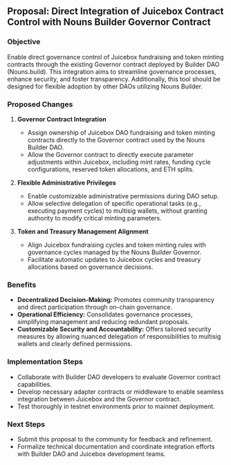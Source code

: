 ## Proposal: Direct Integration of Juicebox Contract Control with Nouns Builder Governor Contract

### Objective

Enable direct governance control of Juicebox fundraising and token minting contracts through the existing Governor contract deployed by Builder DAO (Nouns.build). This integration aims to streamline governance processes, enhance security, and foster transparency. Additionally, this tool should be designed for flexible adoption by other DAOs utilizing Nouns Builder.

### Proposed Changes

1. **Governor Contract Integration**

   * Assign ownership of Juicebox DAO fundraising and token minting contracts directly to the Governor contract used by the Nouns Builder DAO.
   * Allow the Governor contract to directly execute parameter adjustments within Juicebox, including mint rates, funding cycle configurations, reserved token allocations, and ETH splits.

2. **Flexible Administrative Privileges**

   * Enable customizable administrative permissions during DAO setup.
   * Allow selective delegation of specific operational tasks (e.g., executing payment cycles) to multisig wallets, without granting authority to modify critical minting parameters.

3. **Token and Treasury Management Alignment**

   * Align Juicebox fundraising cycles and token minting rules with governance cycles managed by the Nouns Builder Governor.
   * Facilitate automatic updates to Juicebox cycles and treasury allocations based on governance decisions.

### Benefits

* **Decentralized Decision-Making:** Promotes community transparency and direct participation through on-chain governance.
* **Operational Efficiency:** Consolidates governance processes, simplifying management and reducing redundant proposals.
* **Customizable Security and Accountability:** Offers tailored security measures by allowing nuanced delegation of responsibilities to multisig wallets and clearly defined permissions.

### Implementation Steps

* Collaborate with Builder DAO developers to evaluate Governor contract capabilities.
* Develop necessary adapter contracts or middleware to enable seamless integration between Juicebox and the Governor contract.
* Test thoroughly in testnet environments prior to mainnet deployment.

### Next Steps

* Submit this proposal to the community for feedback and refinement.
* Formalize technical documentation and coordinate integration efforts with Builder DAO and Juicebox development teams.

